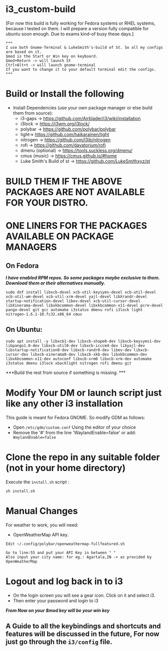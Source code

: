 # i3_custom-build

[For now this build is fully working for Fedora systems or RHEL systems, because I tested on them. I will prepare a version fully compatible for ubuntu soon enough. Due to exams kind-of busy these days.]

```
***
I use both Gnome-Terminal & LukeSmith's-build of St. So all my configs are based on it.
$mod is the Start or Win key on keyboard.
$mod+Return -> will launch St
Ctrl+Alt+t -> will launch gnome-terminal
If you want to change it to your default terminal edit the configs. 
***
```

# Build or Install the following

  - Install Dependencies (use your own package manager or else build them from source):
    - i3-gaps -> https://github.com/Airblader/i3/wiki/installation
    - i3lock -> https://i3wm.org/i3lock/
    - polybar -> https://github.com/polybar/polybar
    - light-> https://github.com/haikarainen/light
    - nitrogen -> https://github.com/l3ib/nitrogen
    - rofi -> https://github.com/davatorium/rofi
    - dmenu (optional) -> https://tools.suckless.org/dmenu/
    - cmus (music) -> https://cmus.github.io/#home
    - Luke Smith's Build of st -> https://github.com/LukeSmithxyz/st
    
# BUILD THEM IF THE ABOVE PACKAGES ARE NOT AVAILABLE FOR YOUR DISTRO.

# ONE LINERS FOR THE PACKAGES AVAILABLE ON PACKAGE MANAGERS
## On Fedora
 
 ***I have enabled RPM repos. So some packages maybe exclusive to them. Download them or their alternatives manually.***
```
sudo dnf install libxcb-devel xcb-util-keysyms-devel xcb-util-devel xcb-util-wm-devel xcb-util-xrm-devel yajl-devel libXrandr-devel startup-notification-devel libev-devel xcb-util-cursor-devel libXinerama-devel libxkbcommon-devel libxkbcommon-x11-devel pcre-devel pango-devel git gcc automake i3status dmenu rofi i3lock light nitrogen-1.6.1-10.fc32.x86_64 cmus
```

## On Ubuntu:
```
sudo apt install -y libxcb1-dev libxcb-shape0-dev libxcb-keysyms1-dev libpango1.0-dev libxcb-util0-dev libxcb-icccm4-dev libyajl-dev libstartup-notification0-dev libxcb-randr0-dev libev-dev libxcb-cursor-dev libxcb-xinerama0-dev libxcb-xkb-dev libxkbcommon-dev libxkbcommon-x11-dev autoconf libxcb-xrm0 libxcb-xrm-dev automake i3status dmenu i3lock xbacklight nitrogen rofi dmenu git
```
  ***Build the rest from source if something is missing. ***

# Modify Your DM or launch script just like any other i3 installation

This guide is meant for Fedora GNOME. So modify GDM as follows:

 - Open ```/etc/gdm/custom.conf``` Using the editor of your choice
 - Remove the '#' from the line 'WaylandEnable=false' or add:
 ``` WaylandEnable=false```
 
 
# Clone the repo in any suitable folder (not in your home directory)
Execute the ```install.sh``` script :
```
sh install.sh
```
# Manual Changes
For weather to work, you will need:
  - OpenWeatherMap API key.
```
Edit ~/.config/polybar/openweathermap-fullfeatured.sh

Go to line:55 and put your API Key in between " "
Also input your city name: for eg.: Agartala,IN -> as provided by OpenWeatherMap

```
 
# Logout and log back in to i3 
 - On the login screen you will see a gear icon. Click on it and select i3.
 - Then enter your password and login to i3

 ***From Now on your $mod key will be your win key***
 ## A Guide to all the keybindings and shortcuts and features will be discussed in the future, For now just go through the ```i3/config``` file. 
 
